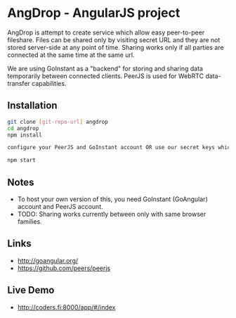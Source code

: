 AngDrop - AngularJS project
===========================
AngDrop is attempt to create service which allow easy peer-to-peer fileshare. Files can be shared only by visiting secret URL and they are not stored server-side at any point of time. Sharing works only if all parties are connected at the same time at the same url.

We are using GoInstant as a "backend" for storing and sharing data temporarily between connected clients. PeerJS is used for WebRTC data-transfer capabilities. 

Installation
------------

```sh
git clone [git-repo-url] angdrop
cd angdrop
npm install

configure your PeerJS and GoInstant account OR use our secret keys which are in this repo(!).

npm start
```

Notes
-----
- To host your own version of this, you need GoInstant (GoAngular) account and PeerJS account. 
- TODO: Sharing works currently between only with same browser families. 

Links
-----

- http://goangular.org/
- https://github.com/peers/peerjs

Live Demo
-----

- http://coders.fi:8000/app/#/index
